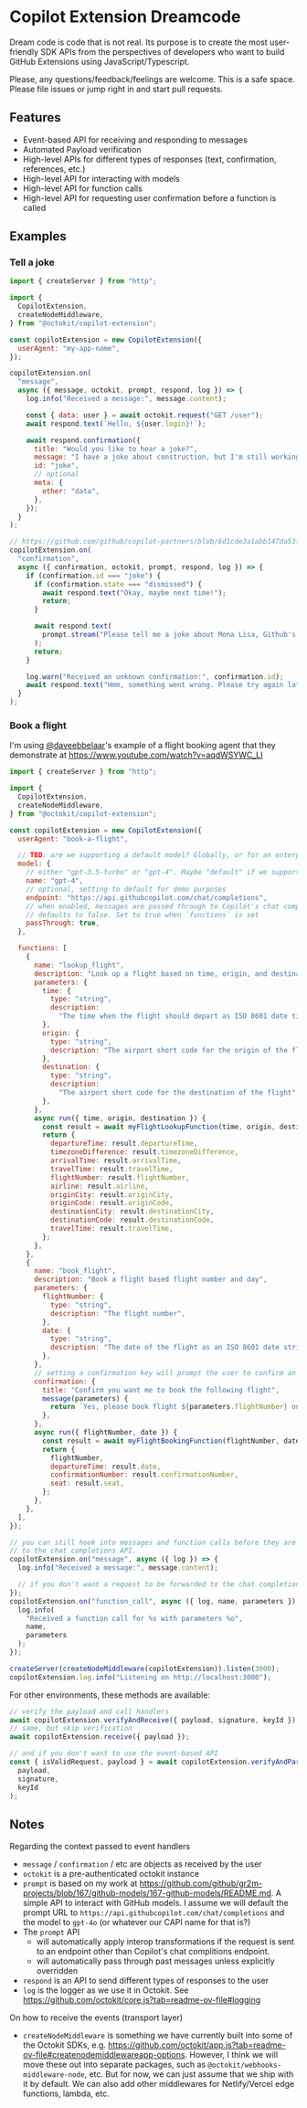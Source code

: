 # Copilot Extension Dreamcode

Dream code is code that is not real. Its purpose is to create the most user-friendly SDK APIs from the perspectives of developers who want to build GitHub Extensions using JavaScript/Typescript.

Please, any questions/feedback/feelings are welcome. This is a safe space. Please file issues or jump right in and start pull requests.

## Features

- Event-based API for receiving and responding to messages
- Automated Payload verification
- High-level APIs for different types of responses (text, confirmation, references, etc.)
- High-level API for interacting with models
- High-level API for function calls
- High-level API for requesting user confirmation before a function is called

## Examples

### Tell a joke

```js
import { createServer } from "http";

import {
  CopilotExtension,
  createNodeMiddleware,
} from "@octokit/copilot-extension";

const copilotExtension = new CopilotExtension({
  userAgent: "my-app-name",
});

copilotExtension.on(
  "message",
  async ({ message, octokit, prompt, respond, log }) => {
    log.info("Received a message:", message.content);

    const { data: user } = await octokit.request("GET /user");
    await respond.text(`Hello, ${user.login}!`);

    await respond.confirmation({
      title: "Would you like to hear a joke?",
      message: "I have a joke about construction, but I'm still working on it.",
      id: "joke",
      // optional
      meta: {
        other: "data",
      },
    });
  }
);

// https://github.com/github/copilot-partners/blob/6d1cde3a1abb147da53f1a39864661dc824d40b5/docs/confirmations.md
copilotExtension.on(
  "confirmation",
  async ({ confirmation, octokit, prompt, respond, log }) => {
    if (confirmation.id === "joke") {
      if (confirmation.state === "dismissed") {
        await respond.text("Okay, maybe next time!");
        return;
      }

      await respond.text(
        prompt.stream("Please tell me a joke about Mona Lisa, Github's mascot.")
      );
      return;
    }

    log.warn("Received an unknown confirmation:", confirmation.id);
    await respond.text("Hmm, something went wrong. Please try again later.");
  }
);
```

### Book a flight

I'm using [@daveebbelaar](https://github.com/daveebbelaar)'s example of a flight booking agent that they demonstrate at https://www.youtube.com/watch?v=aqdWSYWC_LI

```js
import { createServer } from "http";

import {
  CopilotExtension,
  createNodeMiddleware,
} from "@octokit/copilot-extension";

const copilotExtension = new CopilotExtension({
  userAgent: "book-a-flight",

  // TBD: are we supporting a default model? Globally, or for an enterprise/organization/user?
  model: {
    // either "gpt-3.5-turbo" or "gpt-4". Maybe "default" if we support that server-side or want to support that in the SDK?
    name: "gpt-4",
    // optional, setting to default for demo purposes
    endpoint: "https://api.githubcopilot.com/chat/completions",
    // when enabled, messages are passed through to Copilot's chat completions API
    // defaults to false. Set to true when `functions` is set
    passThrough: true,
  },

  functions: [
    {
      name: "lookup_flight",
      description: "Look up a flight based on time, origin, and destination",
      parameters: {
        time: {
          type: "string",
          description:
            "The time when the flight should depart as ISO 8601 date time string",
        },
        origin: {
          type: "string",
          description: "The airport short code for the origin of the flight",
        },
        destination: {
          type: "string",
          description:
            "The airport short code for the destination of the flight",
        },
      },
      async run({ time, origin, destination }) {
        const result = await myFlightLookupFunction(time, origin, destination);
        return {
          departureTime: result.departureTime,
          timezoneDifference: result.timezoneDifference,
          arrivalTime: result.arrivalTime,
          travelTime: result.travelTime,
          flightNumber: result.flightNumber,
          airline: result.airline,
          originCity: result.originCity,
          originCode: result.originCode,
          destinationCity: result.destinationCity,
          destinationCode: result.destinationCode,
          travelTime: result.travelTime,
        };
      },
    },
    {
      name: "book_flight",
      description: "Book a flight based flight number and day",
      parameters: {
        flightNumber: {
          type: "string",
          description: "The flight number",
        },
        date: {
          type: "string",
          description: "The date of the flight as an ISO 8601 date string",
        },
      },
      // setting a confirmation key will prompt the user to confirm an action before it is taken
      confirmation: {
        title: "Confirm you want me to book the following flight",
        message(parameters) {
          return `Yes, please book flight ${parameters.flightNumber} on ${parameters.date}`;
        },
      },
      async run({ flightNumber, date }) {
        const result = await myFlightBookingFunction(flightNumber, date);
        return {
          flightNumber,
          departureTime: result.date,
          confirmationNumber: result.confirmationNumber,
          seat: result.seat,
        };
      },
    },
  ],
});

// you can still hook into messages and function calls before they are passed through
// to the chat completions API.
copilotExtension.on("message", async ({ log }) => {
  log.info("Received a message:", message.content);

  // if you don't want a request to be forwarded to the chat completions API, call `await respond.done()` explicitly
});
copilotExtension.on("function_call", async ({ log, name, parameters }) => {
  log.info(
    "Received a function call for %s with parameters %o",
    name,
    parameters
  );
});

createServer(createNodeMiddleware(copilotExtension)).listen(3000);
copilotExtension.log.info("Listening on http://localhost:3000");
```

For other environments, these methods are available:

```js
// verify the payload and call handlers
await copilotExtension.verifyAndReceive({ payload, signature, keyId });
// same, but skip verification
await copilotExtension.receive({ payload });

// and if you don't want to use the event-based API
const { isValidRequest, payload } = await copilotExtension.verifyAndParse(
  payload,
  signature,
  keyId
);
```

## Notes

Regarding the context passed to event handlers

- `message` / `confirmation` / etc are objects as received by the user
- `octokit` is a pre-authenticated octokit instance
- `prompt` is based on my work at https://github.com/github/gr2m-projects/blob/167/github-models/167-github-models/README.md. A simple API to interact with GitHub models. I assume we will default the prompt URL to `https://api.githubcopilot.com/chat/completions` and the model to `gpt-4o` (or whatever our CAPI name for that is?)
- The `prompt` API
  - will automatically apply interop transformations if the request is sent to an endpoint other than Copilot's chat complitions endpoint.
  - will automatically pass through past messages unless explicitly overridden
- `respond` is an API to send different types of responses to the user
- `log` is the logger as we use it in Octokit. See https://github.com/octokit/core.js?tab=readme-ov-file#logging

On how to receive the events (transport layer)

- `createNodeMiddleware` is something we have currently built into some of the Octokit SDKs, e.g. https://github.com/octokit/app.js?tab=readme-ov-file#createnodemiddlewareapp-options. However, I think we will move these out into separate packages, such as `@octokit/webhooks-middleware-node`, etc. But for now, we can just assume that we ship with it by default. We can also add other middlewares for Netlify/Vercel edge functions, lambda, etc.
